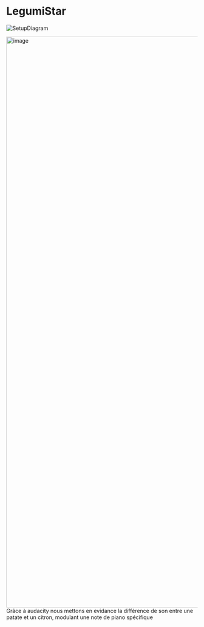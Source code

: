 ﻿# LegumiStar

![SetupDiagram](https://github.com/JustineJoigneau/LegumiStar/assets/23200652/da9602f7-1198-4488-b1d2-ef1f048d09a3)

<img width="1499" alt="image" src="https://github.com/Phoenesis/LegumiStar/assets/23200652/d468e915-1ee5-47cd-980f-0562372c376b">
Grâce à audacity nous mettons en evidance la différence de son entre une patate et un citron, modulant une note de piano spécifique
